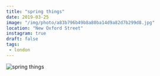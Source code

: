```yaml
---
title: "spring things"
date: 2019-03-25
image: "/img/photo/a83b796b49b8a80ba14d9a82d7b299d8.jpg"
location: "New Oxford Street"
instagram: true
draft: false
tags:
 - london
---
```


![spring things](/img/photo/a83b796b49b8a80ba14d9a82d7b299d8.jpg)

